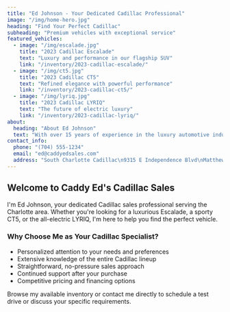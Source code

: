 ```yaml
---
title: "Ed Johnson - Your Dedicated Cadillac Professional"
image: "/img/home-hero.jpg"
heading: "Find Your Perfect Cadillac"
subheading: "Premium vehicles with exceptional service"
featured_vehicles:
  - image: "/img/escalade.jpg"
    title: "2023 Cadillac Escalade"
    text: "Luxury and performance in our flagship SUV"
    link: "/inventory/2023-cadillac-escalade/"
  - image: "/img/ct5.jpg"
    title: "2023 Cadillac CT5"
    text: "Refined elegance with powerful performance"
    link: "/inventory/2023-cadillac-ct5/"
  - image: "/img/lyriq.jpg"
    title: "2023 Cadillac LYRIQ"
    text: "The future of electric luxury"
    link: "/inventory/2023-cadillac-lyriq/"
about:
  heading: "About Ed Johnson"
  text: "With over 15 years of experience in the luxury automotive industry, I'm dedicated to helping you find the perfect Cadillac that matches your lifestyle and preferences. My commitment is to provide exceptional service and make your car buying experience smooth and enjoyable."
contact_info:
  phone: "(704) 555-1234"
  email: "ed@caddyedsales.com"
  address: "South Charlotte Cadillac\n9315 E Independence Blvd\nMatthews, NC 28105"
---
```


## Welcome to Caddy Ed's Cadillac Sales

I'm Ed Johnson, your dedicated Cadillac sales professional serving the Charlotte area. Whether you're looking for a luxurious Escalade, a sporty CT5, or the all-electric LYRIQ, I'm here to help you find the perfect vehicle.

### Why Choose Me as Your Cadillac Specialist?

- Personalized attention to your needs and preferences
- Extensive knowledge of the entire Cadillac lineup
- Straightforward, no-pressure sales approach
- Continued support after your purchase
- Competitive pricing and financing options

Browse my available inventory or contact me directly to schedule a test drive or discuss your specific requirements.
